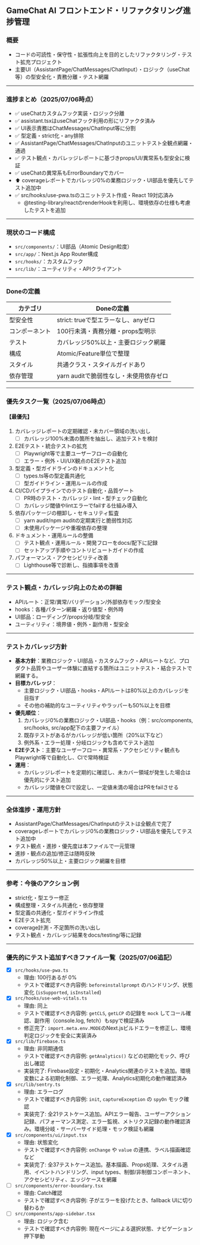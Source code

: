 ## GameChat AI フロントエンド・リファクタリング進捗管理

### 概要
- コードの可読性・保守性・拡張性向上を目的としたリファクタリング・テスト拡充プロジェクト
- 主要UI（AssistantPage/ChatMessages/ChatInput）・ロジック（useChat等）の型安全化・責務分離・テスト網羅

---

### 進捗まとめ（2025/07/06時点）

- ✅ useChatカスタムフック実装・ロジック分離
- ✅ assistant.tsxはuseChatフック利用の形にリファクタ済み
- ✅ UI表示責務はChatMessages/ChatInput等に分割
- ✅ 型定義・strict化・any排除
- ✅ AssistantPage/ChatMessages/ChatInputのユニットテスト全観点網羅・通過
- ✅ テスト観点・カバレッジレポートに基づきprops/UI/異常系も型安全に検証
- ✅ useChatの異常系もErrorBoundaryでカバー
- ⬆ coverageレポートでカバレッジ0%の業務ロジック・UI部品を優先してテスト追加中
- ✅ src/hooks/use-pwa.tsのユニットテスト作成・React 19対応済み
  - @testing-library/reactのrenderHookを利用し、環境依存の仕様も考慮したテストを追加

---

### 現状のコード構成
- `src/components/`：UI部品（Atomic Design粒度）
- `src/app/`：Next.js App Router構成
- `src/hooks/`：カスタムフック
- `src/lib/`：ユーティリティ・APIクライアント

---

### Doneの定義
| カテゴリ      | Doneの定義                                      |
| ------------ | ----------------------------------------------- |
| 型安全性      | strict: trueで型エラーなし、anyゼロ             |
| コンポーネント| 100行未満・責務分離・props型明示                |
| テスト        | カバレッジ50%以上・主要ロジック網羅             |
| 構成          | Atomic/Feature単位で整理                        |
| スタイル      | 共通クラス・スタイルガイドあり                  |
| 依存管理      | yarn auditで脆弱性なし・未使用依存ゼロ           |

---

### 優先タスク一覧（2025/07/06時点）

#### 【最優先】
1. カバレッジレポートの定期確認・未カバー領域の洗い出し
   - [ ] カバレッジ100%未満の箇所を抽出し、追加テストを検討
2. E2Eテスト・統合テストの拡充
   - [ ] Playwright等で主要ユーザーフローの自動化
   - [ ] エラー・例外・UI/UX観点のE2Eテスト追加
3. 型定義・型ガイドラインのドキュメント化
   - [ ] types.ts等の型定義共通化
   - [ ] 型ガイドライン・運用ルールの作成
4. CI/CDパイプラインでのテスト自動化・品質ゲート
   - [ ] PR時のテスト・カバレッジ・lint・型チェック自動化
   - [ ] カバレッジ閾値やlintエラーでfailする仕組み導入
5. 依存パッケージの棚卸し・セキュリティ監査
   - [ ] yarn audit/npm auditの定期実行と脆弱性対応
   - [ ] 未使用パッケージや重複依存の整理
6. ドキュメント・運用ルールの整備
   - [ ] テスト観点・運用ルール・開発フローをdocs/配下に記録
   - [ ] セットアップ手順やコントリビュートガイドの作成
7. パフォーマンス・アクセシビリティ改善
   - [ ] Lighthouse等で診断し、指摘事項を改善

---

### テスト観点・カバレッジ向上のための詳細
- APIルート：正常/異常/バリデーション/外部依存モック/型安全
- hooks：各種パターン網羅・返り値型・例外時
- UI部品：ローディング/props分岐/型安全
- ユーティリティ：境界値・例外・副作用・型安全

---

### テストカバレッジ方針
- **基本方針**：業務ロジック・UI部品・カスタムフック・APIルートなど、プロダクト品質やユーザー体験に直結する箇所はユニットテスト・結合テストで網羅する。
- **目標カバレッジ**：
  - 主要ロジック・UI部品・hooks・APIルートは80%以上のカバレッジを目指す
  - その他の補助的なユーティリティやラッパーも50%以上を目標
- **優先順位**：
  1. カバレッジ0%の業務ロジック・UI部品・hooks（例：src/components, src/hooks, src/app配下の主要ファイル）
  2. 既存テストがあるがカバレッジが低い箇所（20%以下など）
  3. 例外系・エラー処理・分岐ロジックも含めてテスト追加
- **E2Eテスト**：主要なユーザーフロー・異常系・アクセシビリティ観点もPlaywright等で自動化し、CIで常時検証
- **運用**：
  - カバレッジレポートを定期的に確認し、未カバー領域が発生した場合は優先的にテスト追加
  - カバレッジ閾値をCIで設定し、一定値未満の場合はPRをfailさせる

---

### 全体進捗・運用方針
- AssistantPage/ChatMessages/ChatInputのテストは全観点で完了
- coverageレポートでカバレッジ0%の業務ロジック・UI部品を優先してテスト追加中
- テスト観点・進捗・優先度は本ファイルで一元管理
- 進捗・観点の追加/修正は随時反映
- カバレッジ50%以上・主要ロジック網羅を目標

---

### 参考：今後のアクション例
- strict化・型エラー修正
- 構成整理・スタイル共通化・依存整理
- 型定義の共通化・型ガイドライン作成
- E2Eテスト拡充
- coverage計測・不足箇所の洗い出し
- テスト観点・カバレッジ結果をdocs/testing/等に記録

---

### 優先的にテスト追加すべきファイル一覧（2025/07/06追記）
- [x] `src/hooks/use-pwa.ts`  
  - 理由: 100行あるが 0%
  - テストで確認すべき内容例: `beforeinstallprompt` のハンドリング、状態変化 (`isSupported`, `isInstalled`)
- [x] `src/hooks/use-web-vitals.ts`  
  - 理由: 同上
  - テストで確認すべき内容例: `getCLS`, `getLCP` の記録を `mock` してコール確認、副作用（console.log, fetch）もspyで検証済み
  - 修正完了: `import.meta.env.MODE`のNext.jsビルドエラーを修正し、環境判定ロジックを安全に実装済み
- [x] `src/lib/firebase.ts`  
  - 理由: 非同期通信
  - テストで確認すべき内容例: `getAnalytics()` などの初期化モック、呼び出し確認
  - 実装完了: Firebase設定・初期化・Analytics関連のテストを追加。環境変数による初期化制御、エラー処理、Analytics初期化の動作確認済み
- [x] `src/lib/sentry.ts`  
  - 理由: エラーログ
  - テストで確認すべき内容例: `init`, `captureException` の `spyOn` モック確認
  - 実装完了: 全21テストケース追加。APIエラー報告、ユーザーアクション記録、パフォーマンス測定、エラー監視、メトリクス記録の動作確認済み。環境分岐・サーバーサイド処理・モック検証も網羅
- [x] `src/components/ui/input.tsx`  
  - 理由: 状態変化
  - テストで確認すべき内容例: `onChange` や `value` の連携、ラベル描画確認など
  - 実装完了: 全37テストケース追加。基本描画、Props処理、スタイル適用、イベントハンドリング、input types、制御/非制御コンポーネント、アクセシビリティ、エッジケースを網羅
- [ ] `src/components/error-boundary.tsx`  
  - 理由: Catch確認
  - テストで確認すべき内容例: 子がエラーを投げたとき、fallback UIに切り替わるか
- [ ] `src/components/app-sidebar.tsx`  
  - 理由: ロジック含む
  - テストで確認すべき内容例: 現在ページによる選択状態、ナビゲーション押下挙動